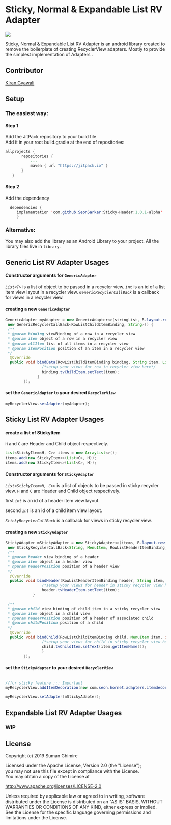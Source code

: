 
# Sticky, Normal & Expandable List RV Adapter  
  
[![](https://jitpack.io/v/SeonSarkar/Sticky-Header.svg)](https://jitpack.io/#SeonSarkar/Sticky-Header)  
  
Sticky, Normal & Expandable List RV Adapter is an android library created to remove the boilerplate of creating RecyclerView adapters. Mostly to provide the simplest implementation of Adapters .
  
## Contributor  
[Kiran Gyawali](https://www.kirangyawali.com.np)  
  
## Setup  
  
### The easiest way:  
  
#### Step 1
 Add the JitPack repository to your build file.  
 Add it in your root build.gradle at the end of repositories:
          
```java  
allprojects {  
       repositories {  
           ...  
           maven { url "https://jitpack.io" }  
       }  
   }  
  ```   
 #### Step 2
  Add the dependency

 ```java
   dependencies {
      implementation 'com.github.SeonSarkar:Sticky-Header:1.0.1-alpha'
      }
  ```
### Alternative:
You may also add the library as an Android Library to your project. All the library files live in ```library```.
## Generic List RV Adapter Usages
#### Constructor arguments for `GenericAdapter`

 *`List<T>`* is a list of object to be passed in a recycler view.
 *`int`* is an id of a list item view layout in a recycler view.
 *`GenericRecyclerCallBack`* is a callback for views in a recycler view.

#### creating a new `GenericAdapter`
```java
GenericAdapter myAdapter = new GenericAdapter<>(stringList, R.layout.row_list_child_item,
 new GenericRecyclerCallBack<RowListChildItemBinding, String>() {
 /**
 * @param binding viewBinding of a row in a recycler view
 * @param item object of a row in a recycler view
 * @param allItem list of all items in a recycler view
 * @param itemPosition position of an item in a recycler view
 */
  @Override
  public void bindData(RowListChildItemBinding binding, String item, List<String> allItem, int itemPosition) {
                /*setup your views for row in recycler view here*/
			    binding.tvChildItem.setText(item);
			  }
        });
 ```
#### set the `GenericAdapter`  to your desired `RecyclerView`
 ```java
myRecyclerView.setAdapter(myAdapter);
```
## Sticky List RV Adapter Usages
#### create a list of StickyItem

`H` and `C` are Header and Child object respectively.

```java
List<StickyItem<H, C>> items = new ArrayList<>();
items.add(new StickyItem<>(List<C>, H));
items.add(new StickyItem<>(List<C>, H));
```
#### Constructor arguments for `StickyAdapter`

 *`List<StickyItem<H, C>>`* is a list of objects to be passed in sticky recycler view. `H` and `C` are Header and Child object respectively.

 first *`int`* is an id of a header item view layout.

 second *`int`* is an id of a child item view layout.

 *`StickyRecyclerCallBack`* is a callback for views in sticky recycler view.

#### creating a new `StickyAdapter`
```java
StickyAdapter mStickyAdapter = new StickyAdapter<>(items, R.layout.row_list_header_item, R.layout.row_list_child_item,
 new StickyRecyclerCallBack<String, MenuItem, RowListHeaderItemBinding, RowListChildItemBinding>() {
 /**
 * @param header view binding of a header
 * @param item object in a header view
 * @param headerPosition position of a header view
 */
  @Override
  public void bindHeader(RowListHeaderItemBinding header, String item, int headerPosition) {
                /*setup your views for header in sticky recycler view here*/
                header.tvHeaderItem.setText(item);
            }

 /**
 * @param child view binding of child item in a sticky recycler view
 * @param item object in a child view
 * @param headerPosition position of a header of associated child
 * @param childPosition position of a child
 */
  @Override
  public void bindChild(RowListChildItemBinding child, MenuItem item, int headerPosition, int childPosition) {
                /*setup your views for child in sticky recycler view here*/
                child.tvChildItem.setText(item.getItemName());
                }
        });

```
#### set the `StickyAdapter`  to your desired `RecyclerView`


 ```java

//for sticky feature ::: Important
myRecyclerView.addItemDecoration(new com.seon.hornet.adapters.itemdecoration.ItemDecoration(mBinding.rvSticky, mStickyAdapter));

myRecyclerView.setAdapter(mStickyAdapter);
```
## Expandable List RV Adapter Usages
 ### WIP
  
## License  
Copyright (c) 2019 Suman Ghimire  
  
Licensed under the Apache License, Version 2.0 (the "License");   
you may not use this file except in compliance with the License.  
You may obtain a copy of the License at  
  
http://www.apache.org/licenses/LICENSE-2.0  
  
Unless required by applicable law or agreed to in writing, software distributed under the License is distributed on an "AS IS" BASIS, WITHOUT WARRANTIES OR CONDITIONS OF ANY KIND, either express or implied. See the License for the specific language governing permissions and limitations under the License.